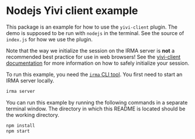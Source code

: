 # Nodejs Yivi client example

This package is an example for how to use the `yivi-client` plugin. The demo is
supposed to be run with `nodejs` in the terminal. See the source of `index.js`
for how we use the plugin.

Note that the way we initialize the session on the IRMA server is **not** a
recommended best practice for use in web browsers! See the
[yivi-client documentation](../../../plugins/yivi-client) for more information
on how to safely initialize your session.

To run this example, you need the [`irma` CLI tool](https://github.com/privacybydesign/irmago/releases/latest).
You first need to start an IRMA server locally.
```bash
irma server
```

You can run this example by running the following commands in a separate terminal window.
The directory in which this README is located should be the working directory.

```bash
npm install
npm start
```
